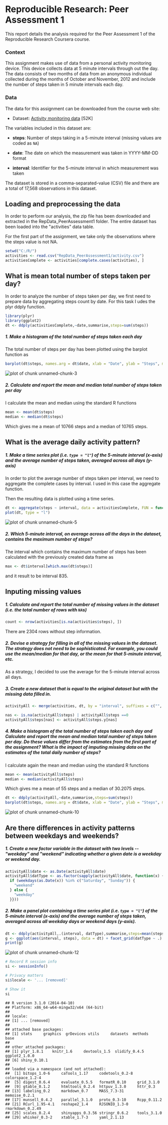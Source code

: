 # Reproducible Research: Peer Assessment 1
This report details the analysis required for the Peer Assessment 1 of 
the Reproducible Research Coursera course.

### Context
This assignment makes use of data from a personal activity monitoring
device. This device collects data at 5 minute intervals through out the
day. The data consists of two months of data from an anonymous
individual collected during the months of October and November, 2012
and include the number of steps taken in 5 minute intervals each day.

### Data
The data for this assignment can be downloaded from the course web
site:

* Dataset: [Activity monitoring data](https://d396qusza40orc.cloudfront.net/repdata%2Fdata%2Factivity.zip) [52K]

The variables included in this dataset are:

* **steps**: Number of steps taking in a 5-minute interval (missing
    values are coded as `NA`)

* **date**: The date on which the measurement was taken in YYYY-MM-DD
    format

* **interval**: Identifier for the 5-minute interval in which
    measurement was taken




The dataset is stored in a comma-separated-value (CSV) file and there
are a total of 17,568 observations in this
dataset.

## Loading and preprocessing the data
In order to perform our analysis, the zip file has been downloaded and
extracted in the RepData_PeerAssessment1 folder. The entire dataset has been
loaded into the "activities" data table.

For the first part of the assignment, we take only the observations where the
steps value is not NA.


```r
setwd("C:/R/")
activities <- read.csv("RepData_PeerAssessment1/activity.csv")
activitiesComplete <- activities[complete.cases(activities), ]
```


## What is mean total number of steps taken per day?
In order to analyze the number of steps taken per day, we first need to prepare
data by aggregating steps count by date. For this task I udes the plyr ddply function.


```r
library(plyr)
library(ggplot2)
dt <- ddply(activitiesComplete,~date,summarise,steps=sum(steps))
```


##### 1. Make a histogram of the total number of steps taken each day
The total number of steps per day has been plotted using the barplot function as 

```r
barplot(dt$steps, names.arg = dt$date, xlab = "Date", ylab = "Steps", main = "Total Steps per day")
```

![plot of chunk unnamed-chunk-3](assets/fig/unnamed-chunk-3.png) 

##### 2. Calculate and report the **mean** and **median** total number of steps taken per day

I calculate the mean and median using the standard R functions

```r
mean <- mean(dt$steps)
median <- median(dt$steps)
```

Which gives me a mean of 10766 steps and a median of 10765 steps.



## What is the average daily activity pattern?

##### 1. Make a time series plot (i.e. `type = "l"`) of the 5-minute interval (x-axis) and the average number of steps taken, averaged across all days (y-axis)

In order to plot the average number of steps taken per interval, we need to aggregate the 
complete cases by interval. I used in this case the aggregate function.

Then the resulting data is plotted using a time series.


```r
dt <- aggregate(steps ~ interval, data = activitiesComplete, FUN = function(x){mean(x)})
plot(dt, type = "l")
```

![plot of chunk unnamed-chunk-5](assets/fig/unnamed-chunk-5.png) 

##### 2. Which 5-minute interval, on average across all the days in the dataset, contains the maximum number of steps?

The interval which contains the maximum number of steps has been calculated with the previously 
created data frame as

```r
max <- dt$interval[which.max(dt$steps)]
```

and it result to be interval 835.

## Inputing missing values

##### 1. Calculate and report the total number of missing values in the dataset (i.e. the total number of rows with `NA`s)


```r
count <- nrow(activities[is.na(activities$steps), ])
```

There are 2304 rows without step information.

##### 2. Devise a strategy for filling in all of the missing values in the dataset. The strategy does not need to be sophisticated. For example, you could use the mean/median for that day, or the mean for that 5-minute interval, etc.

As a strategy, I decided to use the average for the 5-minute interval across all days.

##### 3. Create a new dataset that is equal to the original dataset but with the missing data filled in.


```r
activityAll <- merge(activities, dt, by = "interval", suffixes = c("", ".y"))

nas <- is.na(activityAll$steps) | activityAll$steps ==0
activityAll$steps[nas] <- activityAll$steps.y[nas]
```
##### 4. Make a histogram of the total number of steps taken each day and Calculate and report the **mean** and **median** total number of steps taken per day. Do these values differ from the estimates from the first part of the assignment? What is the impact of imputing missing data on the estimates of the total daily number of steps?
I calculate again the mean and median using the standard R functions

```r
mean <- mean(activityAll$steps)
median <- median(activityAll$steps)
```

Which gives me a mean of 55 steps and a median of 30.2075 steps.


```r
dt <- ddply(activityAll,~date,summarise,steps=sum(steps))
barplot(dt$steps, names.arg = dt$date, xlab = "Date", ylab = "Steps", main = "Total Steps per day")
```

![plot of chunk unnamed-chunk-10](assets/fig/unnamed-chunk-10.png) 

## Are there differences in activity patterns between weekdays and weekends?

##### 1. Create a new factor variable in the dataset with two levels -- "weekday" and "weekend" indicating whether a given date is a weekday or weekend day.


```r
activityAll$date <- as.Date(activityAll$date)
activityAll$datType <- as.factor(sapply(activityAll$date, function(x) { 
  if (weekdays(as.Date(x)) %in% c("Saturday", "Sunday")) {
    "weekend"
  } else {
    "weekday"
  }}))
```
##### 2. Make a panel plot containing a time series plot (i.e. `type = "l"`) of the 5-minute interval (x-axis) and the average number of steps taken, averaged across all weekday days or weekend days (y-axis).

```r
dt <- ddply(activityAll,.(interval, datType),summarise,steps=mean(steps))
g <- ggplot(aes(interval, steps), data = dt) + facet_grid(datType ~ .) + geom_line()
print(g)
```

![plot of chunk unnamed-chunk-12](assets/fig/unnamed-chunk-12.png) 


```r
# Record R session info
si <- sessionInfo()

# Privacy matters
si$locale <- '... [removed]'

# Show it
si
```

```
## R version 3.1.0 (2014-04-10)
## Platform: x86_64-w64-mingw32/x64 (64-bit)
## 
## locale:
## [1] ... [removed]
## 
## attached base packages:
## [1] stats     graphics  grDevices utils     datasets  methods   base     
## 
## other attached packages:
## [1] plyr_1.8.1    knitr_1.6     devtools_1.5  slidify_0.4.5 ggplot2_1.0.0
## [6] shiny_0.10.1 
## 
## loaded via a namespace (and not attached):
##  [1] bitops_1.0-6     caTools_1.17     codetools_0.2-8  colorspace_1.2-4
##  [5] digest_0.6.4     evaluate_0.5.5   formatR_0.10     grid_3.1.0      
##  [9] gtable_0.1.2     htmltools_0.2.4  httpuv_1.3.0     httr_0.3        
## [13] labeling_0.2     markdown_0.7     MASS_7.3-31      memoise_0.2.1   
## [17] munsell_0.4.2    parallel_3.1.0   proto_0.3-10     Rcpp_0.11.2     
## [21] RCurl_1.95-4.1   reshape2_1.4     RJSONIO_1.3-0    rmarkdown_0.2.49
## [25] scales_0.2.4     shinyapps_0.3.56 stringr_0.6.2    tools_3.1.0     
## [29] whisker_0.3-2    xtable_1.7-3     yaml_2.1.13
```
